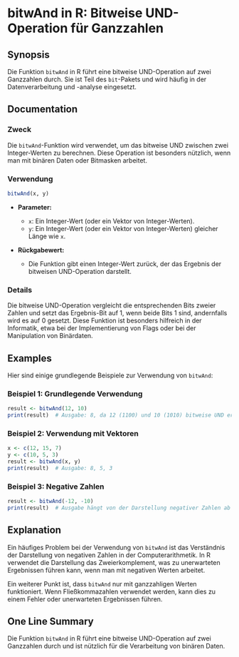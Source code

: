 <!--
Meta Description: # bitwAnd in R: Bitweise UND-Operation für Ganzzahlen ## Synopsis Die Funktion `bitwAnd` in R führt eine bitweise UND-Operation auf zwei Ganzzahlen du...
Meta Keywords: und, bitwand, der, von, die
-->

# bitwAnd in R: Bitweise UND-Operation für Ganzzahlen

## Synopsis
Die Funktion `bitwAnd` in R führt eine bitweise UND-Operation auf zwei Ganzzahlen durch. Sie ist Teil des `bit`-Pakets und wird häufig in der Datenverarbeitung und -analyse eingesetzt.

## Documentation
### Zweck
Die `bitwAnd`-Funktion wird verwendet, um das bitweise UND zwischen zwei Integer-Werten zu berechnen. Diese Operation ist besonders nützlich, wenn man mit binären Daten oder Bitmasken arbeitet.

### Verwendung
```R
bitwAnd(x, y)
```

- **Parameter:**
  - `x`: Ein Integer-Wert (oder ein Vektor von Integer-Werten).
  - `y`: Ein Integer-Wert (oder ein Vektor von Integer-Werten) gleicher Länge wie `x`.

- **Rückgabewert:** 
  - Die Funktion gibt einen Integer-Wert zurück, der das Ergebnis der bitweisen UND-Operation darstellt.

### Details
Die bitweise UND-Operation vergleicht die entsprechenden Bits zweier Zahlen und setzt das Ergebnis-Bit auf 1, wenn beide Bits 1 sind, andernfalls wird es auf 0 gesetzt. Diese Funktion ist besonders hilfreich in der Informatik, etwa bei der Implementierung von Flags oder bei der Manipulation von Binärdaten.

## Examples
Hier sind einige grundlegende Beispiele zur Verwendung von `bitwAnd`:

### Beispiel 1: Grundlegende Verwendung
```R
result <- bitwAnd(12, 10)
print(result)  # Ausgabe: 8, da 12 (1100) und 10 (1010) bitweise UND ergibt 8 (1000)
```

### Beispiel 2: Verwendung mit Vektoren
```R
x <- c(12, 15, 7)
y <- c(10, 5, 3)
result <- bitwAnd(x, y)
print(result)  # Ausgabe: 8, 5, 3
```

### Beispiel 3: Negative Zahlen
```R
result <- bitwAnd(-12, -10)
print(result)  # Ausgabe hängt von der Darstellung negativer Zahlen ab
```

## Explanation
Ein häufiges Problem bei der Verwendung von `bitwAnd` ist das Verständnis der Darstellung von negativen Zahlen in der Computerarithmetik. In R verwendet die Darstellung das Zweierkomplement, was zu unerwarteten Ergebnissen führen kann, wenn man mit negativen Werten arbeitet.

Ein weiterer Punkt ist, dass `bitwAnd` nur mit ganzzahligen Werten funktioniert. Wenn Fließkommazahlen verwendet werden, kann dies zu einem Fehler oder unerwarteten Ergebnissen führen.

## One Line Summary
Die Funktion `bitwAnd` in R führt eine bitweise UND-Operation auf zwei Ganzzahlen durch und ist nützlich für die Verarbeitung von binären Daten.